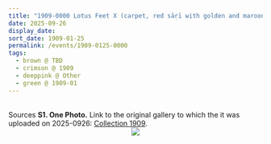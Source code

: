 ```yaml
---
title: "1909-0000 Lotus Feet X (carpet, red sāṛī with golden and maroon border)"
date: 2025-09-26
display_date: 
sort_date: 1909-01-25
permalink: /events/1909-0125-0000
tags:
  - brown @ TBD
  - crimson @ 1909
  - deeppink @ Other
  - green @ 1909-01
---
```


<br>

<wave-list>
  <list-title color="DarkSeaGreen" width="40">Sources</list-title>
  <list-item color="BlanchedAlmond"  width="280"><b>S1. One Photo.</b> Link to the original gallery to which the it was uploaded on 2025-0926: <a href="https://eternalmoments.smugmug.com/Collections/Yogi-Mahajan-Collection/1909">Collection 1909</a>.</list-item>
</wave-list>

<div style="text-align: center"><img src="https://pub-bcc3cbe9b1e94ba1ac28915f7a3900fa.r2.dev/1909-0000_Lotus_Feet_X_(carpet_red_sari_with_golden_and_maroon_border)_01_(Yogi_Mahajan_Collection).jpg" /></div>